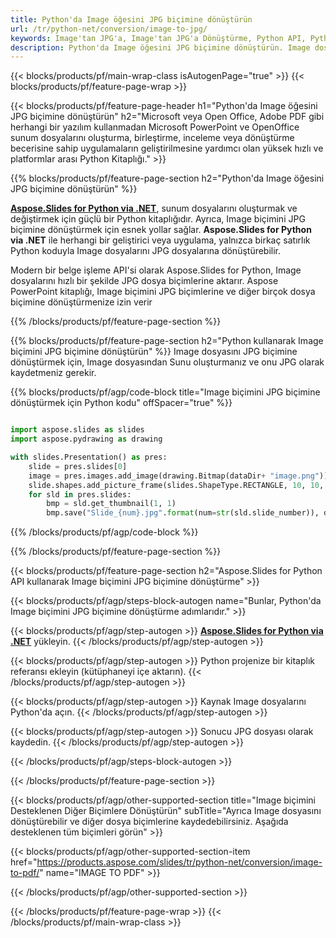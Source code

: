 ```yaml
---
title: Python'da Image öğesini JPG biçimine dönüştürün
url: /tr/python-net/conversion/image-to-jpg/
keywords: Image'tan JPG'a, Image'tan JPG'a Dönüştürme, Python API, Python Kitaplığı, Image, JPG
description: Python'da Image öğesini JPG biçimine dönüştürün. Image dosyalarını JPG dosyalarına dönüştürmek için Python kitaplık API'sini kullanın
---
```


{{< blocks/products/pf/main-wrap-class isAutogenPage="true" >}}
{{< blocks/products/pf/feature-page-wrap >}}

{{< blocks/products/pf/feature-page-header h1="Python'da Image öğesini JPG biçimine dönüştürün" h2="Microsoft veya Open Office, Adobe PDF gibi herhangi bir yazılım kullanmadan Microsoft PowerPoint ve OpenOffice sunum dosyalarını oluşturma, birleştirme, inceleme veya dönüştürme becerisine sahip uygulamaların geliştirilmesine yardımcı olan yüksek hızlı ve platformlar arası Python Kitaplığı." >}}

{{% blocks/products/pf/feature-page-section h2="Python'da Image öğesini JPG biçimine dönüştürün" %}}

[**Aspose.Slides for Python via .NET**](https://products.aspose.com/slides/tr/python-net/), sunum dosyalarını oluşturmak ve değiştirmek için güçlü bir Python kitaplığıdır. Ayrıca, Image biçimini JPG biçimine dönüştürmek için esnek yollar sağlar. **Aspose.Slides for Python via .NET** ile herhangi bir geliştirici veya uygulama, yalnızca birkaç satırlık Python koduyla Image dosyalarını JPG dosyalarına dönüştürebilir.

Modern bir belge işleme API'si olarak Aspose.Slides for Python, Image dosyalarını hızlı bir şekilde JPG dosya biçimlerine aktarır. Aspose PowerPoint kitaplığı, Image biçimini JPG biçimlerine ve diğer birçok dosya biçimine dönüştürmenize izin verir

{{% /blocks/products/pf/feature-page-section %}}

{{% blocks/products/pf/feature-page-section  h2="Python kullanarak Image biçimini JPG biçimine dönüştürün" %}}
Image dosyasını JPG biçimine dönüştürmek için, Image dosyasından Sunu oluşturmanız ve onu JPG olarak kaydetmeniz gerekir.

{{% blocks/products/pf/agp/code-block title="Image biçimini JPG biçimine dönüştürmek için Python kodu" offSpacer="true" %}}

```python

import aspose.slides as slides
import aspose.pydrawing as drawing

with slides.Presentation() as pres:
    slide = pres.slides[0]
    image = pres.images.add_image(drawing.Bitmap(dataDir+ "image.png"))
	slide.shapes.add_picture_frame(slides.ShapeType.RECTANGLE, 10, 10, 100, 100, image)
    for sld in pres.slides:
        bmp = sld.get_thumbnail(1, 1)
        bmp.save("Slide_{num}.jpg".format(num=str(sld.slide_number)), drawing.imaging.ImageFormat.jpeg)

```


{{% /blocks/products/pf/agp/code-block %}}

{{% /blocks/products/pf/feature-page-section %}}

{{< blocks/products/pf/feature-page-section  h2="Aspose.Slides for Python API kullanarak Image biçimini JPG biçimine dönüştürme" >}}

{{< blocks/products/pf/agp/steps-block-autogen name="Bunlar, Python'da Image biçimini JPG biçimine dönüştürme adımlarıdır." >}}

{{< blocks/products/pf/agp/step-autogen >}}
[**Aspose.Slides for Python via .NET**](https://products.aspose.com/slides/tr/python-net/) yükleyin.
{{< /blocks/products/pf/agp/step-autogen >}}

{{< blocks/products/pf/agp/step-autogen >}}
Python projenize bir kitaplık referansı ekleyin (kütüphaneyi içe aktarın).
{{< /blocks/products/pf/agp/step-autogen >}}

{{< blocks/products/pf/agp/step-autogen >}}
Kaynak Image dosyalarını Python'da açın.
{{< /blocks/products/pf/agp/step-autogen >}}

{{< blocks/products/pf/agp/step-autogen >}}
Sonucu JPG dosyası olarak kaydedin.
{{< /blocks/products/pf/agp/step-autogen >}}

{{< /blocks/products/pf/agp/steps-block-autogen >}}

{{< /blocks/products/pf/feature-page-section >}}

{{< blocks/products/pf/agp/other-supported-section title="Image biçimini Desteklenen Diğer Biçimlere Dönüştürün" subTitle="Ayrıca Image dosyasını dönüştürebilir ve diğer dosya biçimlerine kaydedebilirsiniz. Aşağıda desteklenen tüm biçimleri görün" >}}

{{< blocks/products/pf/agp/other-supported-section-item href="https://products.aspose.com/slides/tr/python-net/conversion/image-to-pdf/" name="IMAGE TO PDF" >}}


{{< /blocks/products/pf/agp/other-supported-section >}}

{{< /blocks/products/pf/feature-page-wrap >}}
{{< /blocks/products/pf/main-wrap-class >}}